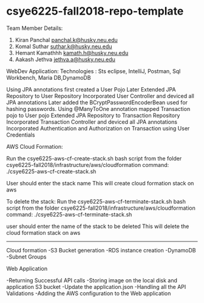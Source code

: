 # csye6225-fall2018-repo-template
Team Member Details:
1. Kiran Panchal panchal.k@husky.neu.edu
2. Komal Suthar suthar.k@husky.neu.edu
3. Hemant Kamathhh kamath.h@husky.neu.edu
4. Aakash Jethva jethva.a@husky.neu.edu

WebDev Application:
Technologies : Sts eclipse, IntelliJ, Postman, Sql Workbench, Maria DB,DynamoDB

Using JPA annotations first created a User Pojo 
Later Extended JPA Repository to User Repository
Incorporated User Controller and deviced all JPA annotations
Later added the BCryptPasswordEncoderBean used for hashing passwords.
Using @ManyToOne annotation  mapped Transaction pojo to User pojo
Extended JPA Repository to Transaction Repository
Incorporated Transaction Controller and deviced all JPA annotations
Incorporated Authentication and Authorization on Transaction using User Credentials

AWS Cloud Formation:

Run the csye6225-aws-cf-create-stack.sh bash script from the folder csye6225-fall2018/infrastructure/aws/cloudformation
command: ./csye6225-aws-cf-create-stack.sh 

User should enter the stack name
This will create cloud formation stack on aws

To delete the stack: 
Run the csye6225-aws-cf-terminate-stack.sh bash script from the folder csye6225-fall2018/infrastructure/aws/cloudformation
command: ./csye6225-aws-cf-terminate-stack.sh 

user should enter the name of the stack to be deleted
This will delete the cloud formation stack on aws

--------------------------------------------------------------
Cloud formation 
-S3 Bucket generation
-RDS instance creation
-DynamoDB
-Subnet Groups

Web Application 

-Returning Successful API calls
-Storing image on the local disk and application S3 bucket
-Update the application.json
-Handling all the API Validations
-Adding the AWS configuration to the Web application


